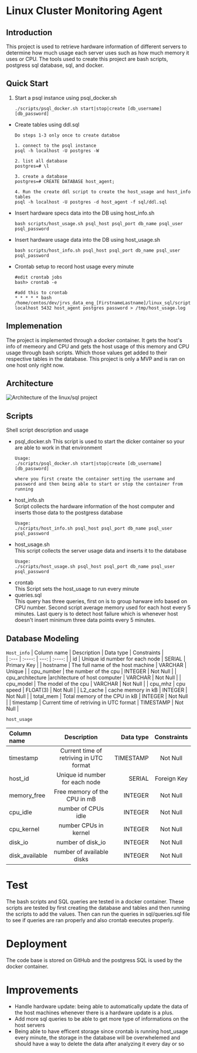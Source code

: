 # Linux Cluster Monitoring Agent

## Introduction
This project is used to retrieve hardware information of different servers to determine how much usage each server uses such as how much memory it uses or CPU. The tools used to create this project are bash scripts, postgress sql database, sql, and docker.

## Quick Start
1. Start a psql instance using psql_docker.sh
    ```
    ./scripts/psql_docker.sh start|stop|create [db_username][db_password]

    ```
- Create tables using ddl.sql
    ```
    Do steps 1-3 only once to create databse

    1. connect to the psql instance
    psql -h localhost -U postgres -W

    2. list all database
    postgres=# \l

    3. create a database
    postgres=# CREATE DATABASE host_agent;

    4. Run the create ddl script to create the host_usage and host_info tables
    psql -h localhost -U postgres -d host_agent -f sql/ddl.sql
    ```
- Insert hardware specs data into the DB using host_info.sh
    ```
    bash scripts/host_usage.sh psql_host psql_port db_name psql_user psql_password
    ```
- Insert hardware usage data into the DB using host_usage.sh
    ```
    bash scripts/host_info.sh psql_host psql_port db_name psql_user psql_password
    ```
- Crontab setup to record host usage every minute
    ```
    #edit crontab jobs
    bash> crontab -e

    #add this to crontab
    * * * * * bash /home/centos/dev/jrvs_data_eng_[FirstnameLastname]/linux_sql/scripts/host_usage.sh localhost 5432 host_agent postgres password > /tmp/host_usage.log
    ```

## Implemenation
The project is implemented through a docker container. It gets the host's info of memeory and CPU and gets the host usage of this memory and CPU usage through bash scripts. Which those values get added to their respective tables in the database. This project is only a MVP and is ran on one host only right now.

## Architecture
![Architecture of the linux/sql project](/assets/architecture.png)

## Scripts
Shell script description and usage
- psql_docker.sh
    This script is used to start the dicker container so your are able to work in that environment
    ```
    Usage:
    ./scripts/psql_docker.sh start|stop|create [db_username][db_password]

    where you first create the container setting the username and password and then being able to start or stop the container from running

    ```
- host_info.sh  
    Script collects the hardware information of the host computer and inserts those data to the postgress database
    ```
    Usage: 
    ./scripts/host_info.sh psql_host psql_port db_name psql_user psql_password
    ```
- host_usage.sh  
    This script collects the server usage data and inserts it to the database
    ```
    Usage: 
    ./scripts/host_usage.sh psql_host psql_port db_name psql_user psql_password
    ```
- crontab  
This Script sets the host_usage to run every minute
- queries.sql   
This query has three queries, first on is to group harware info based on CPU number. Second script average memory used for each host every 5 minutes. Last query is to detect host failure which is whenever host doesn't insert minimum three data points every 5 minutes.

## Database Modeling
`Host_info`
| Column name      | Description | Data type     | Constraints   |  
| :---        |    :----:   |          ---: |  :----:   | 
| id      | Unique id number for each node       | SERIAL   | Primary Key   |
| hostname      | The full name of the host machine       | VARCHAR   | Unique   |
| cpu_number      | the number of the cpu       | INTEGER   | Not Null   |
| cpu_architecture      |architecture of host computer       | VARCHAR   | Not Null   |
| cpu_model      | The model of the cpu       | VARCHAR   | Not Null   |
| cpu_mhz      | cpu speed        | FLOAT(3)   | Not Null   |
| L2_cache      | cache memory in kB      | INTEGER   | Not Null   |
| total_mem      | Total memory of the CPU in kB      | INTEGER   | Not Null   |
| timestamp      | Current time of retriving in UTC format      | TIMESTAMP   | Not Null   |

`host_usage`

| Column name      | Description | Data type     | Constraints   |  
| :---        |    :----:   |          ---: |  :----:   | 
| timestamp      | Current time of retriving in UTC format      | TIMESTAMP   | Not Null   |
| host_id      | Unique id number for each node       | SERIAL   | Foreign Key   |
| memory_free      | Free memory of the CPU in mB       | INTEGER   | Not Null   |
| cpu_idle      | number of CPUs idle      | INTEGER   | Not Null   |
| cpu_kernel      | number CPUs in kernel      | INTEGER   | Not Null   |
| disk_io      | number of disk_io      | INTEGER   | Not Null   |
| disk_available      | number of available disks      | INTEGER   | Not Null   |


# Test

The bash scripts and SQL queries are tested in a docker container. These scripts are tested by first creating the database and tables and then running the scripts to add the values. Then can run the queries in sql/queries.sql file to see if queries are ran properly and also crontab executes properly.

# Deployment
The code base is stored on GitHub and the postgress SQL is used by the docker container.

# Improvements
- Handle hardware update: being able to automatically update the data of the host machines whenever there is a hardware update is a plus.
- Add more sql queries to be able to get more type of informations on the host servers
- Being able to have efficent storage since crontab is running host_usage every minute, the storage in the database will be overwhelemed and should have a way to delete the data after analyzing it every day or so
